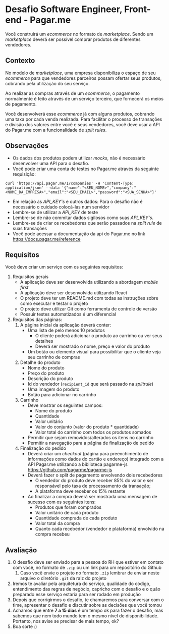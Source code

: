 # Desafio Software Engineer, Front-end - Pagar.me

Você construirá um _ecommerce_ no formato de _marketplace_. Sendo um _marketplace_ deverá ser possível comprar produtos de diferentes vendedores.

## Contexto

No modelo de _marketplace_, uma empresa disponibiliza o espaço de seu _ecommerce_ para que vendedores parceiros possam ofertar seus produtos, cobrando pela utilização do seu serviço.

Ao realizar as compras através de um _ecommerce_, o pagamento normalmente é feito através de um serviço terceiro, que fornecerá os meios de pagamento.

Você desenvolverá esse _ecommerce_ já com alguns produtos, cobrando uma taxa por cada venda realizada. Para facilitar o processo de transações e divisão dos valores entre você e seus vendedores, você deve usar a API do Pagar.me com a funcionalidade de _split rules_.

## Observações
- Os dados dos produtos podem utilizar _mocks_, não é necessário desenvolver uma API para o desafio.
- Você pode criar uma conta de testes no Pagar.me através da seguinte requisição:
```curl
curl 'https://api.pagar.me/1/companies' -H 'Content-Type: application/json' --data '{"name":"<SEU_NOME>","company":"<NOME_DA_EMPRESA>","email":"<SEU_EMAIL>","password":"<SUA_SENHA>"}'
```
- Em relação as _API_KEY's_ e outros dados: Para o desafio não é necessário o cuidado colocá-las num servidor
- Lembre-se de utilizar a _API_KEY_ de teste
- Lembre-se de não commitar dados sigilosos como suas _API_KEY's_.
- Lembre-se de criar os recebedores que serão passados na _split rule_ de suas transações
- Você pode acessar a documentação da api do Pagar.me no link https://docs.pagar.me/reference


## Requisitos

Você deve criar um serviço com os seguintes requisitos:

1. Requisitos gerais
   - A aplicação deve ser desenvolvida utilizando a abordagem _mobile first_
   - A aplicação deve ser desenvolvida utilizando React
   - O projeto deve ter um README.md com todas as instruções sobre como executar e testar o projeto
   - O projeto deve utilizar Git como ferramenta de controle de versão
   - Possuir testes automatizados é um diferencial
2. Requisitos das páginas:
   1. A página inicial da aplicação deverá conter:
       - Uma lista de pelo menos 10 produtos
           - O cliente poderá adicionar o produto ao carrinho ou ver seus detalhes
           - Deverá ser mostrado o nome, preço e valor do produto
       - Um botão ou elemento visual para possibilitar que o cliente veja seu carrinho de compras
   2. Detalhe do produto
       - Nome do produto
       - Preço do produto
       - Descrição do produto
       - Id do vendedor (`recipient_id` que será passado na _splitrule_)
       - Uma imagem do produto
       - Botão para adicionar no carrinho
   3. Carrinho
       - Deve mostrar os seguintes campos:
         - Nome do produto
         - Quantidade
         - Valor unitário
         - Valor do conjunto (valor do produto * quantidade)
         - Valor total do carrinho com todos os produtos somados
       - Permitir que sejam removidos/alterados os itens no carrinho
       - Permitir a navegação para a página de finalização de pedido
   4. Finalização do pedido
       - Deverá criar um _checkout_ (página para preenchimento de informações como dados do cartão e endereço) integrado com a API Pagar.me utilizando a biblioteca pagarme-js https://github.com/pagarme/pagarme-js
       - Deverá fazer o split de pagamento envolvendo dois recebedores
           - O vendedor do produto deve receber 85% do valor e ser responsável pelo taxa de processamento da transação;
           - A plataforma deve receber os 15% restante
       - Ao finalizar a compra deverá ser mostrada uma mensagem de sucesso com os seguintes itens:
           - Produtos que foram comprados
           - Valor unitário de cada produto
           - Quantidade comprada de cada produto
           - Valor total da compra
           - Quanto cada recebedor (vendedor e plataforma) envolvido na compra recebeu

## Avaliação

1. O desafio deve ser enviado para a pessoa do RH que estiver em contato com você, no formato de `.zip` ou um link para um repositório do Github
   1. Caso você envie o projeto no formato `.zip` lembrar de enviar neste arquivo o diretório `.git` da raiz do projeto
2. Iremos te avaliar pela arquitetura do serviço, qualidade do código, entendimento das regras de negócio, capricho com o desafio e o quão preparado esse serviço estaria para ser rodado em produção
3. Depois que corrigirmos o desafio, te chamaremos para conversar com o time, apresentar o desafio e discutir sobre as decisões que você tomou
4. Achamos que entre **7 a 15 dias** é um tempo ok para fazer o desafio, mas sabemos que nem todo mundo tem o mesmo nível de disponibilidade. Portanto, nos avise se precisar de mais tempo, ok?
5. Boa sorte :)
